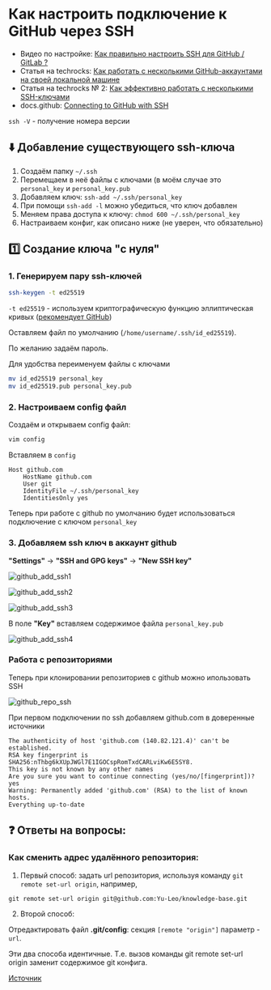 # Как настроить подключение к GitHub через SSH

* Видео по настройке: [Как правильно настроить SSH для GitHub / GitLab ?](https://youtu.be/R09UNc4ZNi4)
* Статья на techrocks: [Как работать с несколькими GitHub-аккаунтами на своей локальной машине](https://techrocks.ru/2020/12/24/how-to-manage-several-github-accounts/)
* Статья на techrocks № 2: [Как эффективно работать с несколькими SSH-ключами](https://techrocks.ru/2020/02/26/multiple-ssh-keys-managing/)
* docs.github: [Connecting to GitHub with SSH](https://docs.github.com/en/authentication/connecting-to-github-with-ssh)

`ssh -V` - получение номера версии

## :arrow_down: Добавление существующего ssh-ключа

1. Создаём папку `~/.ssh`
2. Перемещаем в неё файлы с ключами (в моём случае это `personal_key` и `personal_key.pub`
3. Добавляем ключ: `ssh-add ~/.ssh/personal_key`
4. При помощи `ssh-add -l` можно убедиться, что ключ добавлен
5. Меняем права доступа к ключу: `chmod 600 ~/.ssh/personal_key`
6. Настраиваем конфиг, как описано ниже (не уверен, что обязательно)


## :one: Создание ключа "с нуля"

### 1. Генерируем пару ssh-ключей

```bash
ssh-keygen -t ed25519
```

`-t ed25519` - используем криптографическую функцию эллиптическая кривых ([рекомендует GitHub](./github_docs_ed25519.jpg))

Оставляем файл по умолчанию (`/home/username/.ssh/id_ed25519`).

По желанию задаём пароль.

Для удобства переименуем файлы с ключами

```bash
mv id_ed25519 personal_key
mv id_ed25519.pub personal_key.pub
```

### 2. Настроиваем config файл

Создаём и открываем config файл:
```bash
vim config
```

Вставляем в `config`
```
Host github.com
    HostName github.com
    User git
    IdentityFile ~/.ssh/personal_key
    IdentitiesOnly yes
```

Теперь при работе с github по умолчанию будет использоваться подключение с ключом `personal_key`


### 3. Добавляем ssh ключ в аккаунт github

**"Settings"** -> **"SSH and GPG keys"** -> **"New SSH key"**

![github_add_ssh1](./github_add_ssh1.jpg)

![github_add_ssh2](./github_add_ssh2.jpg)

![github_add_ssh3](./github_add_ssh3.jpg)

В поле **"Key"** вставляем содержимое файла `personal_key.pub`

![github_add_ssh4](./github_add_ssh4.jpg)

### Работа с репозиториями

Теперь при клонировании репозиториев с github можно ипользовать SSH

![github_repo_ssh](./github_repo_ssh.jpg)

При первом подключении по ssh добавляем github.com в доверенные источники

```
The authenticity of host 'github.com (140.82.121.4)' can't be established.
RSA key fingerprint is SHA256:nThbg6kXUpJWGl7E1IGOCspRomTxdCARLviKw6E5SY8.
This key is not known by any other names
Are you sure you want to continue connecting (yes/no/[fingerprint])? yes
Warning: Permanently added 'github.com' (RSA) to the list of known hosts.
Everything up-to-date
```

## :question: Ответы на вопросы:

### Как сменить адрес удалённого репозитория:

1) Первый способ: задать url репозитория, используя команду `git remote set-url origin`, например,
  ```
  git remote set-url origin git@github.com:Yu-Leo/knowledge-base.git
  ```
2) Второй способ:

  Отредактировать файл **.git/config**: секция `[remote "origin"]` параметр - `url`. 

Эти два способа идентичные. Т.е. вызов команды git remote set-url origin заменит содержимое git конфига.

[Источник](https://jeka.by/ask/137/git-change-origin/)
